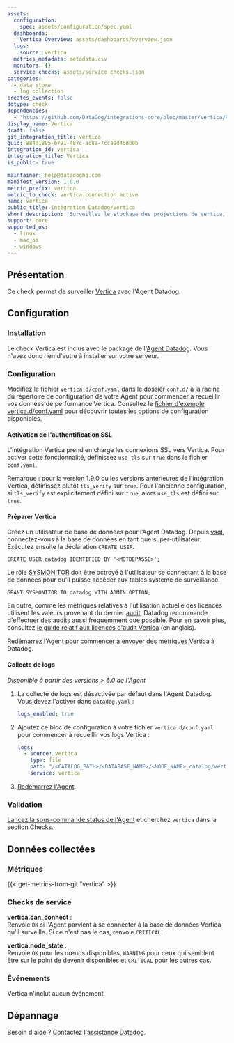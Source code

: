 ```yaml
---
assets:
  configuration:
    spec: assets/configuration/spec.yaml
  dashboards:
    Vertica Overview: assets/dashboards/overview.json
  logs:
    source: vertica
  metrics_metadata: metadata.csv
  monitors: {}
  service_checks: assets/service_checks.json
categories:
  - data store
  - log collection
creates_events: false
ddtype: check
dependencies:
  - 'https://github.com/DataDog/integrations-core/blob/master/vertica/README.md'
display_name: Vertica
draft: false
git_integration_title: vertica
guid: 884d1895-6791-487c-ac8e-7ccaad45db0b
integration_id: vertica
integration_title: Vertica
is_public: true

maintainer: help@datadoghq.com
manifest_version: 1.0.0
metric_prefix: vertica.
metric_to_check: vertica.connection.active
name: vertica
public_title: Intégration Datadog/Vertica
short_description: 'Surveillez le stockage des projections de Vertica, l''utilisation de ses licences, et plus encore.'
support: core
supported_os:
  - linux
  - mac_os
  - windows
---
```

## Présentation

Ce check permet de surveiller [Vertica][1] avec l'Agent Datadog.

## Configuration

### Installation

Le check Vertica est inclus avec le package de l'[Agent Datadog][2]. Vous n'avez donc rien d'autre à installer sur votre serveur.

### Configuration

Modifiez le fichier `vertica.d/conf.yaml` dans le dossier `conf.d/` à la racine du répertoire de configuration de votre Agent pour commencer à recueillir vos données de performance Vertica. Consultez le [fichier d'exemple vertica.d/conf.yaml][3] pour découvrir toutes les options de configuration disponibles.

#### Activation de l'authentification SSL

L'intégration Vertica prend en charge les connexions SSL vers Vertica. Pour activer cette fonctionnalité, définissez `use_tls` sur `true` dans le fichier `conf.yaml`.

Remarque : pour la version 1.9.0 ou les versions antérieures de l'intégration Vertica, définissez plutôt `tls_verify` sur `true`. Pour l'ancienne configuration, si `tls_verify` est explicitement défini sur `true`, alors `use_tls` est défini sur `true`.

#### Préparer Vertica

Créez un utilisateur de base de données pour l’Agent Datadog. Depuis [vsql][4], connectez-vous à la base de données en tant que super-utilisateur. Exécutez ensuite la déclaration `CREATE USER`.

```text
CREATE USER datadog IDENTIFIED BY '<MOTDEPASSE>';
```

Le rôle [SYSMONITOR][5] doit être octroyé à l'utilisateur se connectant à la base de données pour qu'il puisse accéder aux tables système de surveillance.

```text
GRANT SYSMONITOR TO datadog WITH ADMIN OPTION;
```

En outre, comme les métriques relatives à l'utilisation actuelle des licences utilisent les valeurs provenant du dernier [audit][6], Datadog recommande d'effectuer des audits aussi fréquemment que possible. Pour en savoir plus, consultez [le guide relatif aux licences d'audit Vertica][7] (en anglais).

[Redémarrez l'Agent][8] pour commencer à envoyer des métriques Vertica à Datadog.

#### Collecte de logs

_Disponible à partir des versions > 6.0 de l'Agent_

1. La collecte de logs est désactivée par défaut dans l'Agent Datadog. Vous devez l'activer dans `datadog.yaml` :

    ```yaml
    logs_enabled: true
    ```

2. Ajoutez ce bloc de configuration à votre fichier `vertica.d/conf.yaml` pour commencer à recueillir vos logs Vertica :

    ```yaml
    logs:
      - source: vertica
        type: file
        path: "/<CATALOG_PATH>/<DATABASE_NAME>/<NODE_NAME>_catalog/vertica.log"
        service: vertica
    ```

3. [Redémarrez l'Agent][8].

### Validation

[Lancez la sous-commande status de l'Agent][9] et cherchez `vertica` dans la section Checks.

## Données collectées

### Métriques
{{< get-metrics-from-git "vertica" >}}


### Checks de service

**vertica.can_connect** :<br>
Renvoie `OK` si l'Agent parvient à se connecter à la base de données Vertica qu'il surveille. Si ce n'est pas le cas, renvoie `CRITICAL`.

**vertica.node_state** :<br>
Renvoie `OK` pour les nœuds disponibles, `WARNING` pour ceux qui semblent être sur le point de devenir disponibles et `CRITICAL` pour les autres cas.

### Événements

Vertica n'inclut aucun événement.

## Dépannage

Besoin d'aide ? Contactez [l'assistance Datadog][11].

[1]: https://www.vertica.com
[2]: https://docs.datadoghq.com/fr/agent/
[3]: https://github.com/DataDog/integrations-core/blob/master/vertica/datadog_checks/vertica/data/conf.yaml.example
[4]: https://www.vertica.com/docs/9.2.x/HTML/Content/Authoring/Glossary/vsql.htm
[5]: https://www.vertica.com/docs/9.2.x/HTML/Content/Authoring/AdministratorsGuide/DBUsersAndPrivileges/Roles/SYSMONITORROLE.htm
[6]: https://www.vertica.com/docs/9.2.x/HTML/Content/Authoring/SQLReferenceManual/Functions/VerticaFunctions/LicenseManagement/AUDIT_LICENSE_SIZE.htm
[7]: https://www.vertica.com/docs/9.2.x/HTML/Content/Authoring/AdministratorsGuide/Licensing/MonitoringDatabaseSizeForLicenseCompliance.htm
[8]: https://docs.datadoghq.com/fr/agent/guide/agent-commands/?#start-stop-and-restart-the-agent
[9]: https://docs.datadoghq.com/fr/agent/guide/agent-commands/?#agent-status-and-information
[10]: https://github.com/DataDog/integrations-core/blob/master/vertica/metadata.csv
[11]: https://docs.datadoghq.com/fr/help/
